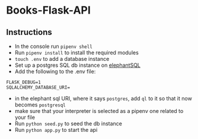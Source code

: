 # Books-Flask-API

## Instructions
- In the console run `pipenv shell`
- Run `pipenv install` to install the required modules
- `touch .env` to add a database instance
- Set up a postgres SQL db instance on [elephantSQL](https://www.elephantsql.com/)
- Add the following to the .env file:
```
FLASK_DEBUG=1
SQLALCHEMY_DATABASE_URI=
```
- in the elephant sql URI, where it says `postgres`, add `ql` to it so that it now becomes `postgresql`
- make sure that your interpreter is selected as a pipenv one related to your file
- Run `python seed.py` to seed the db instance
- Run `python app.py` to start the api

